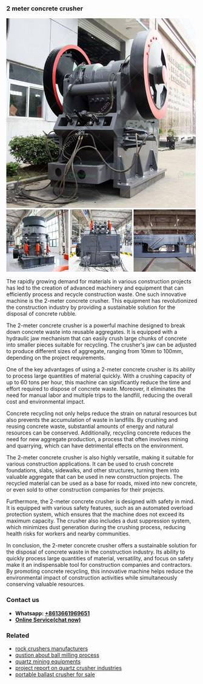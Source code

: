 <h3>2 meter concrete crusher</h3><img src='1704791183.jpg' alt=''><p>The rapidly growing demand for materials in various construction projects has led to the creation of advanced machinery and equipment that can efficiently process and recycle construction waste. One such innovative machine is the 2-meter concrete crusher. This equipment has revolutionized the construction industry by providing a sustainable solution for the disposal of concrete rubble.</p><p>The 2-meter concrete crusher is a powerful machine designed to break down concrete waste into reusable aggregates. It is equipped with a hydraulic jaw mechanism that can easily crush large chunks of concrete into smaller pieces suitable for recycling. The crusher's jaw can be adjusted to produce different sizes of aggregate, ranging from 10mm to 100mm, depending on the project requirements.</p><p>One of the key advantages of using a 2-meter concrete crusher is its ability to process large quantities of material quickly. With a crushing capacity of up to 60 tons per hour, this machine can significantly reduce the time and effort required to dispose of concrete waste. Moreover, it eliminates the need for manual labor and multiple trips to the landfill, reducing the overall cost and environmental impact.</p><p>Concrete recycling not only helps reduce the strain on natural resources but also prevents the accumulation of waste in landfills. By crushing and reusing concrete waste, substantial amounts of energy and natural resources can be conserved. Additionally, recycling concrete reduces the need for new aggregate production, a process that often involves mining and quarrying, which can have detrimental effects on the environment.</p><p>The 2-meter concrete crusher is also highly versatile, making it suitable for various construction applications. It can be used to crush concrete foundations, slabs, sidewalks, and other structures, turning them into valuable aggregate that can be used in new construction projects. The recycled material can be used as a base for roads, mixed into new concrete, or even sold to other construction companies for their projects.</p><p>Furthermore, the 2-meter concrete crusher is designed with safety in mind. It is equipped with various safety features, such as an automated overload protection system, which ensures that the machine does not exceed its maximum capacity. The crusher also includes a dust suppression system, which minimizes dust generation during the crushing process, reducing health risks for workers and nearby communities.</p><p>In conclusion, the 2-meter concrete crusher offers a sustainable solution for the disposal of concrete waste in the construction industry. Its ability to quickly process large quantities of material, versatility, and focus on safety make it an indispensable tool for construction companies and contractors. By promoting concrete recycling, this innovative machine helps reduce the environmental impact of construction activities while simultaneously conserving valuable resources.</p><h3>Contact us</h3><ul><li><strong>Whatsapp:&nbsp;<a href="https://wa.me/8613661969651">+8613661969651</a></strong></li><li><a href="https://swt.shibang-china.com/?git&amp;zhl&amp;2 meter concrete crusher"><strong>Online Service(chat now)</strong></a></li></ul><h3>Related</h3><ul><li><a href='rock crushers manufacturers.md'>rock crushers manufacturers</a></li><li><a href='qustion about ball milling process.md'>qustion about ball milling process</a></li><li><a href='quartz mining equipments.md'>quartz mining equipments</a></li><li><a href='project report on quartz crusher industries.md'>project report on quartz crusher industries</a></li><li><a href='portable ballast crusher for sale.md'>portable ballast crusher for sale</a></li></ul>